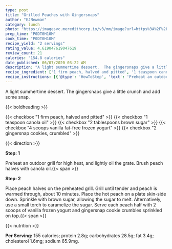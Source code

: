 ```yaml
---
type: post
title: "Grilled Peaches with Gingersnaps"
author: "EJNewman"
category: lunch
photo: "https://imagesvc.meredithcorp.io/v3/mm/image?url=https%3A%2F%2Fimages.media-allrecipes.com%2Fuserphotos%2F1018123.jpg"
prep_time: "P0DT0H10M"
cook_time: "P0DT0H10M"
recipe_yield: "2 servings"
rating_value: 4.619047619047619
review_count: 21
calories: "154.8 calories"
date_published: 06/07/2020 03:22 AM
description: "A light summertime dessert.  The gingersnaps give a little crunch and add some snap."
recipe_ingredient: ['1 firm peach, halved and pitted', '1 teaspoon canola oil', '2 tablespoons brown sugar', '4 scoops vanilla fat-free frozen yogurt', '2 gingersnap cookies, crumbled']
recipe_instructions: [{'@type': 'HowToStep', 'text': 'Preheat an outdoor grill for high heat, and lightly oil the grate. Brush peach halves with canola oil.\n'}, {'@type': 'HowToStep', 'text': 'Place peach halves on the preheated grill. Grill until tender and peach is warmed through, about 10 minutes. Place the hot peach on a plate skin-side down. Sprinkle with brown sugar, allowing the sugar to melt. Alternatively, use a small torch to caramelize the sugar. Serve each peach half with 2 scoops of vanilla frozen yogurt and gingersnap cookie crumbles sprinkled on top.\n'}]
---
```


A light summertime dessert.  The gingersnaps give a little crunch and add some snap. 

{{< boldheading >}}

{{< checkbox "1  firm peach, halved and pitted" >}}
{{< checkbox "1 teaspoon canola oil" >}}
{{< checkbox "2 tablespoons brown sugar" >}}
{{< checkbox "4 scoops vanilla fat-free frozen yogurt" >}}
{{< checkbox "2  gingersnap cookies, crumbled" >}}


{{< direction >}}

**Step: 1**

Preheat an outdoor grill for high heat, and lightly oil the grate. Brush peach halves with canola oil.{{< span >}}

**Step: 2**

Place peach halves on the preheated grill. Grill until tender and peach is warmed through, about 10 minutes. Place the hot peach on a plate skin-side down. Sprinkle with brown sugar, allowing the sugar to melt. Alternatively, use a small torch to caramelize the sugar. Serve each peach half with 2 scoops of vanilla frozen yogurt and gingersnap cookie crumbles sprinkled on top.{{< span >}}

{{< nutrition >}}

**Per Serving:** 155 calories; protein 2.8g; carbohydrates 28.5g; fat 3.4g; cholesterol 1.6mg; sodium 65.9mg.